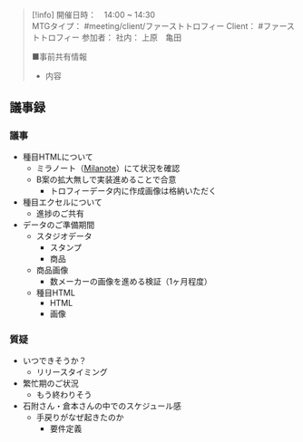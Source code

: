 # 
> [!info]
> 開催日時：　14:00 ~ 14:30  
> MTGタイプ： #meeting/client/ファーストトロフィー 
> Client： #ファーストトロフィー 
> 参加者： 
> 社内： 上原　亀田
> 
> ■事前共有情報
> - 内容

## 議事録

### 議事
- 種目HTMLについて
	- ミラノート（[Milanote](https://app.milanote.com/1Plhcf1Vckf16N)）にて状況を確認
	- B案の拡大無しで実装進めることで合意
		- トロフィーデータ内に作成画像は格納いただく
- 種目エクセルについて
	- 進捗のご共有
- データのご準備期間
	- スタジオデータ
		- スタンプ
		- 商品
	- 商品画像
		- 数メーカーの画像を進める検証（1ヶ月程度）
	- 種目HTML
		- HTML
		- 画像

### 質疑
- いつできそうか？
	- リリースタイミング
- 繁忙期のご状況
	- もう終わりそう
- 石附さん・倉本さんの中でのスケジュール感
	- 手戻りがなぜ起きたのか
		- 要件定義
